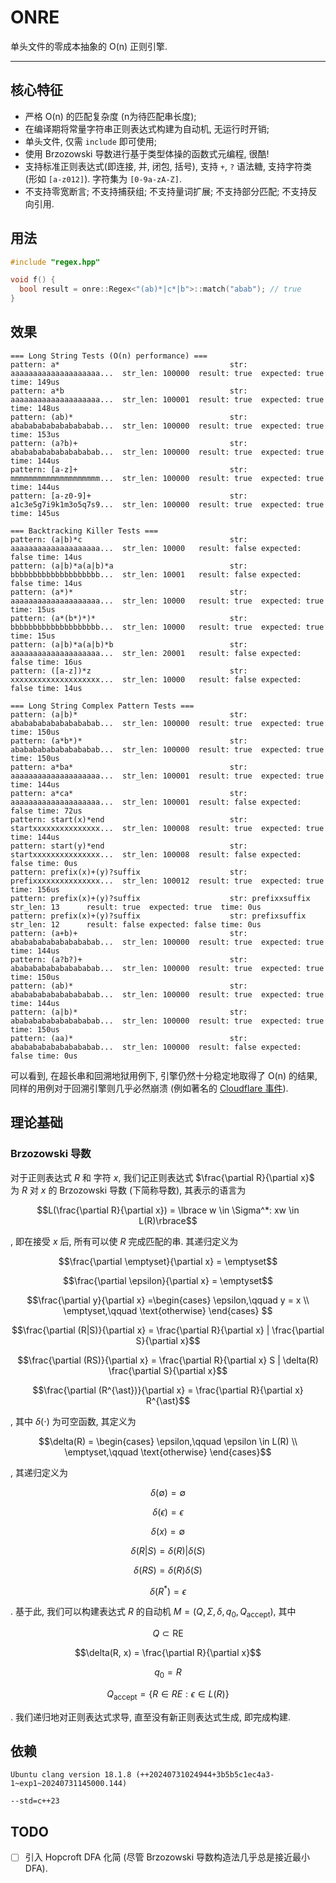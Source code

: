# ONRE

单头文件的零成本抽象的 O(n) 正则引擎.

---

## 核心特征

- 严格 O(n) 的匹配复杂度 (n为待匹配串长度);
- 在编译期将常量字符串正则表达式构建为自动机, 无运行时开销;
- 单头文件, 仅需 `include` 即可使用;
- 使用 Brzozowski 导数进行基于类型体操的函数式元编程, 很酷!
- 支持标准正则表达式(即连接, 并, 闭包, 括号), 支持 `+`, `?` 语法糖, 支持字符类 (形如 `[a-z012]`). 字符集为 `[0-9a-zA-Z]`. 
- 不支持零宽断言; 不支持捕获组; 不支持量词扩展; 不支持部分匹配; 不支持反向引用.

## 用法

```cpp
#include "regex.hpp"

void f() {
  bool result = onre::Regex<"(ab)*|c*|b">::match("abab"); // true
}
```

## 效果

```log
=== Long String Tests (O(n) performance) ===
pattern: a*                                      str: aaaaaaaaaaaaaaaaaaaa...  str_len: 100000  result: true  expected: true  time: 149us
pattern: a*b                                     str: aaaaaaaaaaaaaaaaaaaa...  str_len: 100001  result: true  expected: true  time: 148us
pattern: (ab)*                                   str: abababababababababab...  str_len: 100000  result: true  expected: true  time: 153us
pattern: (a?b)+                                  str: abababababababababab...  str_len: 100000  result: true  expected: true  time: 144us
pattern: [a-z]+                                  str: mmmmmmmmmmmmmmmmmmmm...  str_len: 100000  result: true  expected: true  time: 144us
pattern: [a-z0-9]+                               str: a1c3e5g7i9k1m3o5q7s9...  str_len: 100000  result: true  expected: true  time: 145us

=== Backtracking Killer Tests ===
pattern: (a|b)*c                                 str: aaaaaaaaaaaaaaaaaaaa...  str_len: 10000   result: false expected: false time: 14us
pattern: (a|b)*a(a|b)*a                          str: bbbbbbbbbbbbbbbbbbbb...  str_len: 10001   result: false expected: false time: 14us
pattern: (a*)*                                   str: aaaaaaaaaaaaaaaaaaaa...  str_len: 10000   result: true  expected: true  time: 15us
pattern: (a*(b*)*)*                              str: bbbbbbbbbbbbbbbbbbbb...  str_len: 10000   result: true  expected: true  time: 15us
pattern: (a|b)*a(a|b)*b                          str: aaaaaaaaaaaaaaaaaaaa...  str_len: 20001   result: false expected: false time: 16us
pattern: ([a-z])*z                               str: xxxxxxxxxxxxxxxxxxxx...  str_len: 10000   result: false expected: false time: 14us

=== Long String Complex Pattern Tests ===
pattern: (a|b)*                                  str: abababababababababab...  str_len: 100000  result: true  expected: true  time: 150us
pattern: (a*b*)*                                 str: abababababababababab...  str_len: 100000  result: true  expected: true  time: 150us
pattern: a*ba*                                   str: aaaaaaaaaaaaaaaaaaaa...  str_len: 100001  result: true  expected: true  time: 144us
pattern: a*ca*                                   str: aaaaaaaaaaaaaaaaaaaa...  str_len: 100001  result: false expected: false time: 72us
pattern: start(x)*end                            str: startxxxxxxxxxxxxxxx...  str_len: 100008  result: true  expected: true  time: 144us
pattern: start(y)*end                            str: startxxxxxxxxxxxxxxx...  str_len: 100008  result: false expected: false time: 0us
pattern: prefix(x)+(y)?suffix                    str: prefixxxxxxxxxxxxxxx...  str_len: 100012  result: true  expected: true  time: 156us
pattern: prefix(x)+(y)?suffix                    str: prefixxsuffix            str_len: 13      result: true  expected: true  time: 0us
pattern: prefix(x)+(y)?suffix                    str: prefixsuffix             str_len: 12      result: false expected: false time: 0us
pattern: (a+b)+                                  str: abababababababababab...  str_len: 100000  result: true  expected: true  time: 144us
pattern: (a?b?)+                                 str: abababababababababab...  str_len: 100000  result: true  expected: true  time: 150us
pattern: (ab)*                                   str: abababababababababab...  str_len: 100000  result: true  expected: true  time: 144us
pattern: (a|b)*                                  str: abababababababababab...  str_len: 100000  result: true  expected: true  time: 150us
pattern: (aa)*                                   str: abababababababababab...  str_len: 100000  result: false expected: false time: 0us
```

可以看到, 在超长串和回溯地狱用例下, 引擎仍然十分稳定地取得了 O(n) 的结果, 同样的用例对于回溯引擎则几乎必然崩溃 (例如著名的 [Cloudflare 事件](https://www.reddit.com/r/sysadmin/comments/c8eymj/cloudflare_outage_caused_by_deploying_bad_regular/)).

## 理论基础

### Brzozowski 导数

对于正则表达式 $R$ 和 字符 $x$, 我们记正则表达式 $\frac{\partial R}{\partial x}$ 为 $R$ 对 $x$ 的 Brzozowski 导数 (下简称导数), 其表示的语言为

$$L(\frac{\partial R}{\partial x}) = \lbrace w \in \Sigma^*: xw \in L(R)\rbrace$$

, 即在接受 $x$ 后, 所有可以使 $R$ 完成匹配的串. 其递归定义为

$$\frac{\partial \emptyset}{\partial x} = \emptyset$$

$$\frac{\partial \epsilon}{\partial x} = \emptyset$$

$$\frac{\partial y}{\partial x} =\begin{cases}
\epsilon,\qquad y = x \\
\emptyset,\qquad \text{otherwise}
\end{cases} $$

$$\frac{\partial (R|S)}{\partial x} = \frac{\partial R}{\partial x} | \frac{\partial S}{\partial x}$$

$$\frac{\partial (RS)}{\partial x} = \frac{\partial R}{\partial x} S | \delta(R) \frac{\partial S}{\partial x}$$

$$\frac{\partial (R^{\ast})}{\partial x} = \frac{\partial R}{\partial x} R^{\ast}$$

, 其中 $\delta(\cdot)$ 为可空函数, 其定义为

$$\delta(R) = \begin{cases}
\epsilon,\qquad \epsilon \in L(R) \\
\emptyset,\qquad \text{otherwise}
\end{cases}$$

, 其递归定义为

$$\delta(\emptyset) = \emptyset$$

$$\delta(\epsilon) = \epsilon$$

$$\delta(x) = \emptyset$$

$$\delta(R|S) = \delta(R)|\delta(S)$$

$$\delta(RS) = \delta(R)\delta(S)$$

$$\delta(R^*) = \epsilon$$

. 基于此, 我们可以构建表达式 $R$ 的自动机 $M = (Q, \Sigma, \delta, q_0, Q_{\text{accept}})$, 其中

$$Q \subset \text{RE}$$

$$\delta(R, x) = \frac{\partial R}{\partial x}$$

$$q_0 = R$$

$$Q_\text{accept} = \lbrace R \in RE: \epsilon \in L(R)\rbrace$$

. 我们递归地对正则表达式求导, 直至没有新正则表达式生成, 即完成构建.

## 依赖

```text
Ubuntu clang version 18.1.8 (++20240731024944+3b5b5c1ec4a3-1~exp1~20240731145000.144)

--std=c++23
```

## TODO

- [ ] 引入 Hopcroft DFA 化简 (尽管 Brzozowski 导数构造法几乎总是接近最小 DFA).
